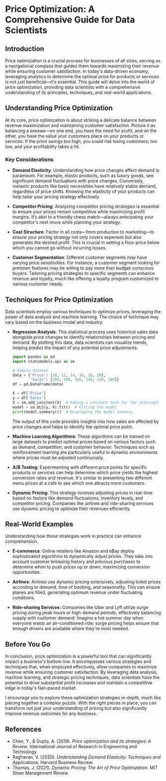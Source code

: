 # Price Optimization: A Comprehensive Guide for Data Scientists

## Introduction

Price optimization is a crucial process for businesses of all sizes, serving as a navigational compass that guides them towards maximizing their revenue while ensuring customer satisfaction. In today's data-driven economy, leveraging analytics to determine the optimal price for products or services is not just beneficial—it's essential. This guide will delve into the world of price optimization, providing data scientists with a comprehensive understanding of its principles, techniques, and real-world applications.

## Understanding Price Optimization

At its core, price optimization is about striking a delicate balance between revenue maximization and maintaining customer satisfaction. Picture it as balancing a seesaw—on one end, you have the need for profit, and on the other, you have the value your customers place on your products or services. If the price swings too high, you could risk losing customers; too low, and your profitability takes a hit.

### Key Considerations

* **Demand Elasticity**: Understanding how price changes affect demand is paramount. For example, elastic products, such as luxury goods, see significant demand fluctuations with price changes. Conversely, inelastic products like basic necessities have relatively stable demand, regardless of price shifts. Knowing the elasticity of your products can help tailor your pricing strategy effectively. 

* **Competitor Pricing**: Analyzing competitor pricing strategies is essential to ensure your prices remain competitive while maximizing profit margins. It’s akin to a friendly chess match—always anticipating your competitor's next move while planning your strategy.

* **Cost Structure**: Factor in all costs—from production to marketing—to ensure your pricing strategy not only covers expenses but also generates the desired profit. This is crucial in setting a floor price below which you cannot go without incurring losses.

* **Customer Segmentation**: Different customer segments may have varying price sensitivities. For instance, a customer segment looking for premium features may be willing to pay more than budget-conscious buyers. Tailoring pricing strategies to specific segments can enhance revenue and loyalty, much like offering a loyalty program customized to various customer needs.

## Techniques for Price Optimization

Data scientists employ various techniques to optimize prices, leveraging the power of data analysis and machine learning. The choice of technique may vary based on the business model and industry.

* **Regression Analysis**: This statistical process uses historical sales data alongside price changes to identify relationships between pricing and demand. By plotting this data, data scientists can visualize trends, helping predict the impact of any potential price adjustments. 

   ```python
   import pandas as pd
   import statsmodels.api as sm

   # Sample dataset
   data = {'Price': [10, 12, 14, 16, 18, 20], 
           'Sales': [200, 180, 160, 140, 120, 100]}
   df = pd.DataFrame(data)

   X = df['Price']
   y = df['Sales']
   X = sm.add_constant(X)  # Adding a constant term for the intercept
   model = sm.OLS(y, X).fit()  # Fitting the model
   print(model.summary())  # Displaying the model summary
   ```

   The output of this code provides insights into how sales are affected by price changes and helps to identify the optimal price point.

* **Machine Learning Algorithms**: These algorithms can be trained on large datasets to predict optimal prices based on various factors such as demand, competition, and customer behavior. Techniques such as reinforcement learning are particularly useful in dynamic environments where prices must be adjusted continuously.

* **A/B Testing**: Experimenting with different price points for specific products or services can help determine which price yields the highest conversion rates and revenue. It's similar to presenting two different menu prices at a café to see which one attracts more customers.

* **Dynamic Pricing**: This strategy involves adjusting prices in real-time based on factors like demand fluctuations, inventory levels, and competitor pricing. Companies like airlines and ride-sharing services use dynamic pricing to optimize their revenues efficiently.

## Real-World Examples

Understanding how these strategies work in practice can enhance comprehension.

* **E-commerce**: Online retailers like Amazon and eBay deploy sophisticated algorithms to dynamically adjust prices. They take into account customer browsing history and previous purchases to determine when to push prices up or down, maximizing conversion opportunities.

* **Airlines**: Airlines use dynamic pricing extensively, adjusting ticket prices according to demand, time of booking, and seasonality. This can ensure planes are filled, generating optimum revenue under fluctuating conditions.

* **Ride-sharing Services**: Companies like Uber and Lyft utilize surge pricing during peak hours or high-demand periods, effectively balancing supply with customer demand. Imagine a hot summer day when everyone wants an air-conditioned ride; surge pricing helps ensure that enough drivers are available where they're most needed.

## Before You Go

In conclusion, price optimization is a powerful tool that can significantly impact a business's bottom line. It encompasses various strategies and techniques that, when employed effectively, allow companies to maximize revenue while ensuring customer satisfaction. By leveraging data analysis, machine learning, and strategic pricing techniques, data scientists have the potential to drive substantial profit increases and maintain a competitive edge in today's fast-paced market.

I encourage you to explore these optimization strategies in-depth, much like piecing together a complex puzzle. With the right pieces in place, you can transform not just your understanding of pricing but also significantly improve revenue outcomes for any business.

## References

- Chen, Y., & Gupta, A. (2019). *Price optimization and its strategies: A Review*. International Journal of Research in Engineering and Technology.
- Raghavan, V. (2020). *Understanding Demand Elasticity: Techniques and Applications*. Harvard Business Review.
- Thomas, J. (2021). *Dynamic Pricing: The Art of Price Optimization*. MIT Sloan Management Review.
